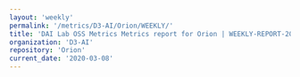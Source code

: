 ```yaml
---
layout: 'weekly'
permalink: '/metrics/D3-AI/Orion/WEEKLY/'
title: 'DAI Lab OSS Metrics Metrics report for Orion | WEEKLY-REPORT-2020-03-08'
organization: 'D3-AI'
repository: 'Orion'
current_date: '2020-03-08'
---
```

